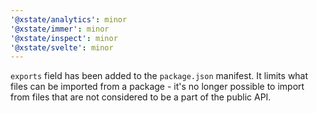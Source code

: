 ```yaml
---
'@xstate/analytics': minor
'@xstate/immer': minor
'@xstate/inspect': minor
'@xstate/svelte': minor
---
```


`exports` field has been added to the `package.json` manifest. It limits what files can be imported from a package - it's no longer possible to import from files that are not considered to be a part of the public API.
